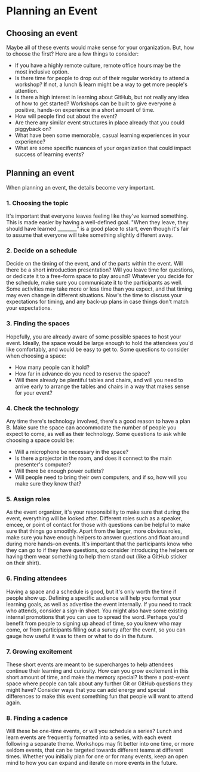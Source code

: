 # Planning an Event

## Choosing an event

Maybe all of these events would make sense for your organization. But, how to choose the first? Here are a few things to consider:

- If you have a highly remote culture, remote office hours may be the most inclusive option.
- Is there time for people to drop out of their regular workday to attend a workshop? If not, a lunch & learn might be a way to get more people's attention.
- Is there a high interest in learning about GitHub, but not really any idea of how to get started? Workshops can be built to give everyone a positive, hands-on experience in a short amount of time.
- How will people find out about the event?
- Are there any similar event structures in place already that you could piggyback on?
- What have been some memorable, casual learning experiences in your experience?
- What are some specific nuances of your organization that could impact success of learning events?

## Planning an event

When planning an event, the details become very important.

### 1. Choosing the topic

It's important that everyone leaves feeling like they've learned something. This is made easier by having a well-defined goal. "When they leave, they should have learned ________" is a good place to start, even though it's fair to assume that everyone will take something slightly different away.

### 2. Decide on a schedule

Decide on the timing of the event, and of the parts within the event. Will there be a short introduction presentation? Will you leave time for questions, or dedicate it to a free-form space to play around? Whatever you decide for the schedule, make sure you communicate it to the participants as well. Some activities may take more or less time than you expect, and that timing may even change in different situations. Now's the time to discuss your expectations for timing, and any back-up plans in case things don't match your expectations.

### 3. Finding the spaces

Hopefully, you are already aware of some possible spaces to host your event. Ideally, the space would be large enough to hold the attendees you'd like comfortably, and would be easy to get to. Some questions to consider when choosing a space:

- How many people can it hold?
- How far in advance do you need to reserve the space?
- Will there already be plentiful tables and chairs, and will you need to arrive early to arrange the tables and chairs in a way that makes sense for your event?

### 4. Check the technology

Any time there's technology involved, there's a good reason to have a plan B. Make sure the space can accommodate the number of people you expect to come, as well as their technology. Some questions to ask while choosing a space could be:

- Will a microphone be necessary in the space?
- Is there a projector in the room, and does it connect to the main presenter's computer?
- Will there be enough power outlets?
- Will people need to bring their own computers, and if so, how will you make sure they know that?

### 5. Assign roles

As the event organizer, it's your responsibility to make sure that during the event, everything will be looked after. Different roles such as a speaker, emcee, or point of contact for those with questions can be helpful to make sure that things go smoothly. Apart from the larger, more obvious roles, make sure you have enough helpers to answer questions and float around during more hands-on events. It's important that the participants know who they can go to if they have questions, so consider introducing the helpers or having them wear something to help them stand out (like a GitHub sticker on their shirt).

### 6. Finding attendees

Having a space and a schedule is good, but it's only worth the time if people show up. Defining a specific audience will help you format your learning goals, as well as advertise the event internally. If you need to track who attends, consider a sign-in sheet. You might also have some existing internal promotions that you can use to spread the word. Perhaps you'd benefit from people to signing up ahead of time, so you knew who may come, or from participants filling out a survey after the event, so you can gauge how useful it was to them or what to do in the future.

### 7. Growing excitement

These short events are meant to be supercharges to help attendees continue their learning and curiosity. How can you grow excitement in this short amount of time, and make the memory special? Is there a post-event space where people can talk about any further Git or GitHub questions they might have? Consider ways that you can add energy and special differences to make this event something fun that people will want to attend again.

### 8. Finding a cadence

Will these be one-time events, or will you schedule a series? Lunch and learn events are frequently formatted into a series, with each event following a separate theme. Workshops may fit better into one time, or more seldom events, that can be targeted towards different teams at different times. Whether you initially plan for one or for many events, keep an open mind to how you can expand and iterate on more events in the future.
